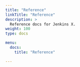 ```yaml
---
title: "Reference"
linkTitle: "Reference"  
description: >
  Reference docs for Jenkins X.
weight: 100
type: docs

menu:
  docs:
    title: "Reference"

---
```


